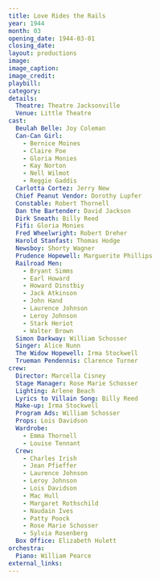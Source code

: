 ```yaml
---
title: Love Rides the Rails
year: 1944
month: 03
opening_date: 1944-03-01
closing_date:
layout: productions
image:
image_caption:
image_credit:
playbill: 
category: 
details:
  Theatre: Theatre Jacksonville
  Venue: Little Theatre
cast:
  Beulah Belle: Joy Coleman
  Can-Can Girl:
    - Bernice Moines
    - Claire Poe
    - Gloria Monies
    - Kay Norton
    - Nell Wilmot
    - Reggie Gaddis
  Carlotta Cortez: Jerry New
  Chief Peanut Vendor: Dorothy Lupfer
  Constable: Robert Thornell
  Dan the Bartender: David Jackson
  Dirk Sneath: Billy Reed
  Fifi: Gloria Monies
  Fred Wheelwright: Robert Dreher
  Harold Stanfast: Thomas Hodge
  Newsboy: Shorty Wagner
  Prudence Hopewell: Marguerite Phillips
  Railroad Men:
    - Bryant Simms
    - Earl Howard
    - Howard Dinstbiy
    - Jack Atkinson
    - John Hand
    - Laurence Johnson
    - Leroy Johnson
    - Stark Heriot
    - Walter Brown
  Simon Darkway: William Schosser
  Singer: Alice Nunn
  The Widow Hopewell: Irma Stockwell
  Trueman Pendennis: Clarence Turner
crew:
  Director: Marcella Cisney
  Stage Manager: Rose Marie Schosser
  Lighting: Arlene Beach
  Lyrics to Villain Song: Billy Reed
  Make-up: Irma Stockwell
  Program Ads: William Schosser
  Props: Lois Davidson
  Wardrobe: 
    - Emma Thornell
    - Louise Tennant
  Crew:
    - Charles Irish
    - Jean Pfieffer
    - Laurence Johnson
    - Leroy Johnson
    - Lois Davidson
    - Mac Hull
    - Margaret Rothschild
    - Naudain Ives
    - Patty Poock
    - Rose Marie Schosser
    - Sylvia Rosenberg
  Box Office: Elizabeth Hulett
orchestra:
  Piano: William Pearce
external_links:
---
```

